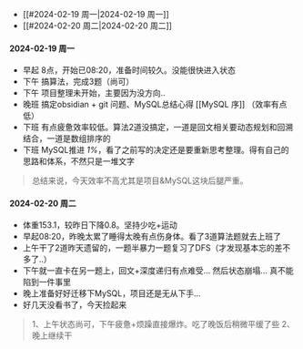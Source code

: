  - [[#2024-02-19 周一|2024-02-19 周一]]
- [[#2024-02-20 周二|2024-02-20 周二]]

 ####  2024-02-19 周一
- 早起 8点，开始已08:20，准备时间较久。没能很快进入状态
- 下午 搞算法，完成3题（尚可）
- 下午 项目整理未开始，主要因为没方向..
- 晚班 搞定obsidian + git 问题、MySQL总结心得 [[MySQL 序]] （效率有点低）
- 下班 有点疲惫效率较低。算法2道没搞定，一道是回文相关要动态规划和回溯结合，一道是数组排序的
- 下班 MySQL推进 *1%*，看了之前写的决定还是要重新思考整理。得有自己的思路和体系，不然只是一堆文字

> 总结来说，今天效率不高尤其是项目&MySQL这块后腿严重。


#### 2024-02-20 周二 
- 体重153.1，较昨日下降0.8。坚持少吃+运动
- 早起08:20，昨晚太累了睡得太晚有点伤身体。看了3道算法题就去上班了
- 上午干了2道昨天遗留的，一题半暴力一题复习了DFS（才发现基本忘的差不多了..）
- 下午就一直卡在另一题上，回文+深度递归有点难受... 然后状态崩塌... 真不能陷到一件事里
- 晚上准备好好迁移下MySQL，项目还是无从下手... 
- 好几天没看书了，今天捡起来

> 1、上午状态尚可，下午疲惫+烦躁直接爆炸。吃了晚饭后稍微平缓了些
> 2、晚上继续干